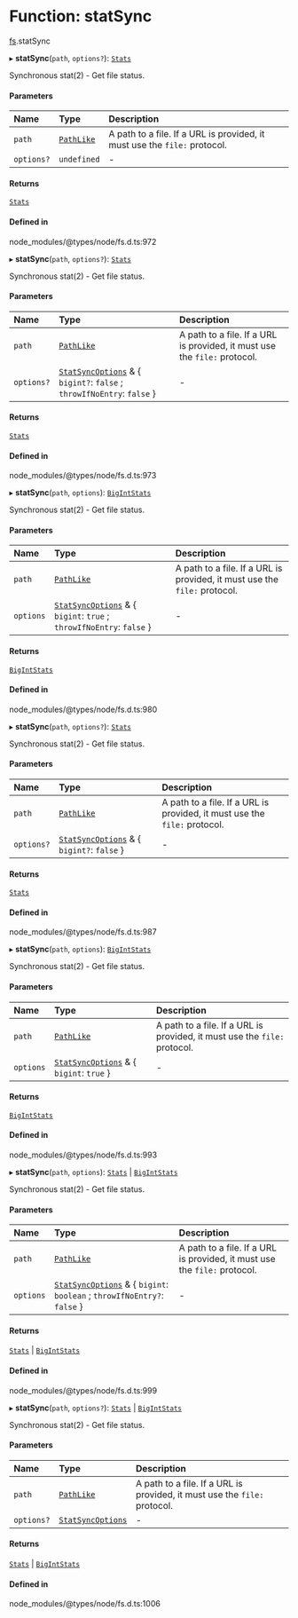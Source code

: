 # Function: statSync

[fs](../modules/fs.md).statSync

▸ **statSync**(`path`, `options?`): [`Stats`](../classes/fs.Stats.md)

Synchronous stat(2) - Get file status.

#### Parameters

| Name | Type | Description |
| :------ | :------ | :------ |
| `path` | [`PathLike`](../types/fs.PathLike.md) | A path to a file. If a URL is provided, it must use the `file:` protocol. |
| `options?` | `undefined` | - |

#### Returns

[`Stats`](../classes/fs.Stats.md)

#### Defined in

node_modules/@types/node/fs.d.ts:972

▸ **statSync**(`path`, `options?`): [`Stats`](../classes/fs.Stats.md)

Synchronous stat(2) - Get file status.

#### Parameters

| Name | Type | Description |
| :------ | :------ | :------ |
| `path` | [`PathLike`](../types/fs.PathLike.md) | A path to a file. If a URL is provided, it must use the `file:` protocol. |
| `options?` | [`StatSyncOptions`](../interfaces/fs.StatSyncOptions.md) & { `bigint?`: ``false`` ; `throwIfNoEntry`: ``false``  } | - |

#### Returns

[`Stats`](../classes/fs.Stats.md)

#### Defined in

node_modules/@types/node/fs.d.ts:973

▸ **statSync**(`path`, `options`): [`BigIntStats`](../interfaces/fs.BigIntStats.md)

Synchronous stat(2) - Get file status.

#### Parameters

| Name | Type | Description |
| :------ | :------ | :------ |
| `path` | [`PathLike`](../types/fs.PathLike.md) | A path to a file. If a URL is provided, it must use the `file:` protocol. |
| `options` | [`StatSyncOptions`](../interfaces/fs.StatSyncOptions.md) & { `bigint`: ``true`` ; `throwIfNoEntry`: ``false``  } | - |

#### Returns

[`BigIntStats`](../interfaces/fs.BigIntStats.md)

#### Defined in

node_modules/@types/node/fs.d.ts:980

▸ **statSync**(`path`, `options?`): [`Stats`](../classes/fs.Stats.md)

Synchronous stat(2) - Get file status.

#### Parameters

| Name | Type | Description |
| :------ | :------ | :------ |
| `path` | [`PathLike`](../types/fs.PathLike.md) | A path to a file. If a URL is provided, it must use the `file:` protocol. |
| `options?` | [`StatSyncOptions`](../interfaces/fs.StatSyncOptions.md) & { `bigint?`: ``false``  } | - |

#### Returns

[`Stats`](../classes/fs.Stats.md)

#### Defined in

node_modules/@types/node/fs.d.ts:987

▸ **statSync**(`path`, `options`): [`BigIntStats`](../interfaces/fs.BigIntStats.md)

Synchronous stat(2) - Get file status.

#### Parameters

| Name | Type | Description |
| :------ | :------ | :------ |
| `path` | [`PathLike`](../types/fs.PathLike.md) | A path to a file. If a URL is provided, it must use the `file:` protocol. |
| `options` | [`StatSyncOptions`](../interfaces/fs.StatSyncOptions.md) & { `bigint`: ``true``  } | - |

#### Returns

[`BigIntStats`](../interfaces/fs.BigIntStats.md)

#### Defined in

node_modules/@types/node/fs.d.ts:993

▸ **statSync**(`path`, `options`): [`Stats`](../classes/fs.Stats.md) \| [`BigIntStats`](../interfaces/fs.BigIntStats.md)

Synchronous stat(2) - Get file status.

#### Parameters

| Name | Type | Description |
| :------ | :------ | :------ |
| `path` | [`PathLike`](../types/fs.PathLike.md) | A path to a file. If a URL is provided, it must use the `file:` protocol. |
| `options` | [`StatSyncOptions`](../interfaces/fs.StatSyncOptions.md) & { `bigint`: `boolean` ; `throwIfNoEntry?`: ``false``  } | - |

#### Returns

[`Stats`](../classes/fs.Stats.md) \| [`BigIntStats`](../interfaces/fs.BigIntStats.md)

#### Defined in

node_modules/@types/node/fs.d.ts:999

▸ **statSync**(`path`, `options?`): [`Stats`](../classes/fs.Stats.md) \| [`BigIntStats`](../interfaces/fs.BigIntStats.md)

Synchronous stat(2) - Get file status.

#### Parameters

| Name | Type | Description |
| :------ | :------ | :------ |
| `path` | [`PathLike`](../types/fs.PathLike.md) | A path to a file. If a URL is provided, it must use the `file:` protocol. |
| `options?` | [`StatSyncOptions`](../interfaces/fs.StatSyncOptions.md) | - |

#### Returns

[`Stats`](../classes/fs.Stats.md) \| [`BigIntStats`](../interfaces/fs.BigIntStats.md)

#### Defined in

node_modules/@types/node/fs.d.ts:1006
